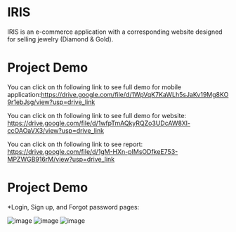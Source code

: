 #                           IRIS   
IRIS is an e-commerce application with a corresponding website designed for selling jewelry (Diamond & Gold).

# Project Demo
You can click on th following link to see full demo for mobile application:https://drive.google.com/file/d/1WpVqK7KaWLh5sJaKv19Mg8KO9r1ebJsg/view?usp=drive_link

You can click on th following link to see full demo for website:
https://drive.google.com/file/d/1wfpTmAQkyRQZo3UDcAW8Xl-ccOAOaVX3/view?usp=drive_link

You can click on th following link to see report:
https://drive.google.com/file/d/1gM-HXn-pIMsODfkeE753-MPZWGB916rM/view?usp=drive_link

# Project Demo

*Login, Sign up, and Forgot password pages:

![image](https://github.com/user-attachments/assets/e8f1f757-773a-45b7-a89d-426e11d37020)
![image](https://github.com/user-attachments/assets/fbe8f35b-b06a-489a-896f-d8637210084c)
![image](https://github.com/user-attachments/assets/ed2de7ad-3103-4493-a723-751a304c775a)



                                                                                         
